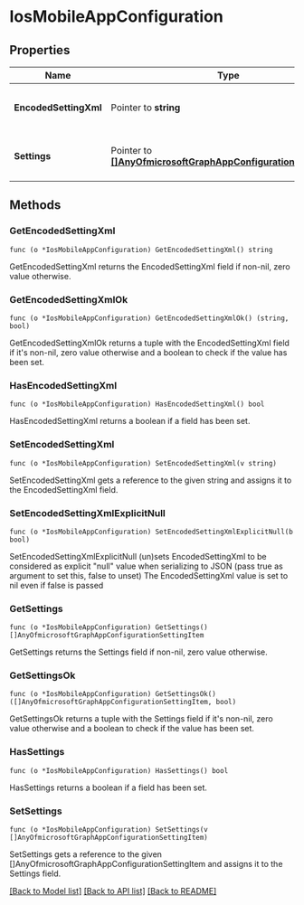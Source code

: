 # IosMobileAppConfiguration

## Properties

Name | Type | Description | Notes
------------ | ------------- | ------------- | -------------
**EncodedSettingXml** | Pointer to **string** | mdm app configuration Base64 binary. | [optional] 
**Settings** | Pointer to [**[]AnyOfmicrosoftGraphAppConfigurationSettingItem**](anyOf&lt;microsoft.graph.appConfigurationSettingItem&gt;.md) | app configuration setting items. | [optional] 

## Methods

### GetEncodedSettingXml

`func (o *IosMobileAppConfiguration) GetEncodedSettingXml() string`

GetEncodedSettingXml returns the EncodedSettingXml field if non-nil, zero value otherwise.

### GetEncodedSettingXmlOk

`func (o *IosMobileAppConfiguration) GetEncodedSettingXmlOk() (string, bool)`

GetEncodedSettingXmlOk returns a tuple with the EncodedSettingXml field if it's non-nil, zero value otherwise
and a boolean to check if the value has been set.

### HasEncodedSettingXml

`func (o *IosMobileAppConfiguration) HasEncodedSettingXml() bool`

HasEncodedSettingXml returns a boolean if a field has been set.

### SetEncodedSettingXml

`func (o *IosMobileAppConfiguration) SetEncodedSettingXml(v string)`

SetEncodedSettingXml gets a reference to the given string and assigns it to the EncodedSettingXml field.

### SetEncodedSettingXmlExplicitNull

`func (o *IosMobileAppConfiguration) SetEncodedSettingXmlExplicitNull(b bool)`

SetEncodedSettingXmlExplicitNull (un)sets EncodedSettingXml to be considered as explicit "null" value
when serializing to JSON (pass true as argument to set this, false to unset)
The EncodedSettingXml value is set to nil even if false is passed
### GetSettings

`func (o *IosMobileAppConfiguration) GetSettings() []AnyOfmicrosoftGraphAppConfigurationSettingItem`

GetSettings returns the Settings field if non-nil, zero value otherwise.

### GetSettingsOk

`func (o *IosMobileAppConfiguration) GetSettingsOk() ([]AnyOfmicrosoftGraphAppConfigurationSettingItem, bool)`

GetSettingsOk returns a tuple with the Settings field if it's non-nil, zero value otherwise
and a boolean to check if the value has been set.

### HasSettings

`func (o *IosMobileAppConfiguration) HasSettings() bool`

HasSettings returns a boolean if a field has been set.

### SetSettings

`func (o *IosMobileAppConfiguration) SetSettings(v []AnyOfmicrosoftGraphAppConfigurationSettingItem)`

SetSettings gets a reference to the given []AnyOfmicrosoftGraphAppConfigurationSettingItem and assigns it to the Settings field.


[[Back to Model list]](../README.md#documentation-for-models) [[Back to API list]](../README.md#documentation-for-api-endpoints) [[Back to README]](../README.md)


